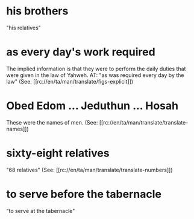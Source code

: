 # his brothers

"his relatives"

# as every day's work required

The implied information is that they were to perform the daily duties that were given in the law of Yahweh. AT: "as was required every day by the law" (See: [[rc://en/ta/man/translate/figs-explicit]])

# Obed Edom ... Jeduthun ... Hosah

These were the names of men. (See: [[rc://en/ta/man/translate/translate-names]])

# sixty-eight relatives

"68 relatives" (See: [[rc://en/ta/man/translate/translate-numbers]])

# to serve before the tabernacle

"to serve at the tabernacle"